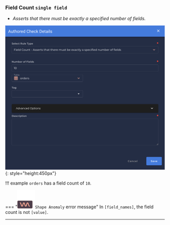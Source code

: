 ### Field Count <spam id='single-field'>`single field`</spam>
* *Asserts that there must be exactly a specified number of fields.*

![Screenshot](../assets/checks/rule-types/field-count-check.png){: style="height:450px"}

!!! example
    `orders` has a field count of `10`.

=== "![Screenshot](../assets/checks/rule-types/icons/icon-shape-anomaly-dark.svg)`Shape Anomaly` error message"
    In `[field_names]`, the field count is not `[value]`.

---